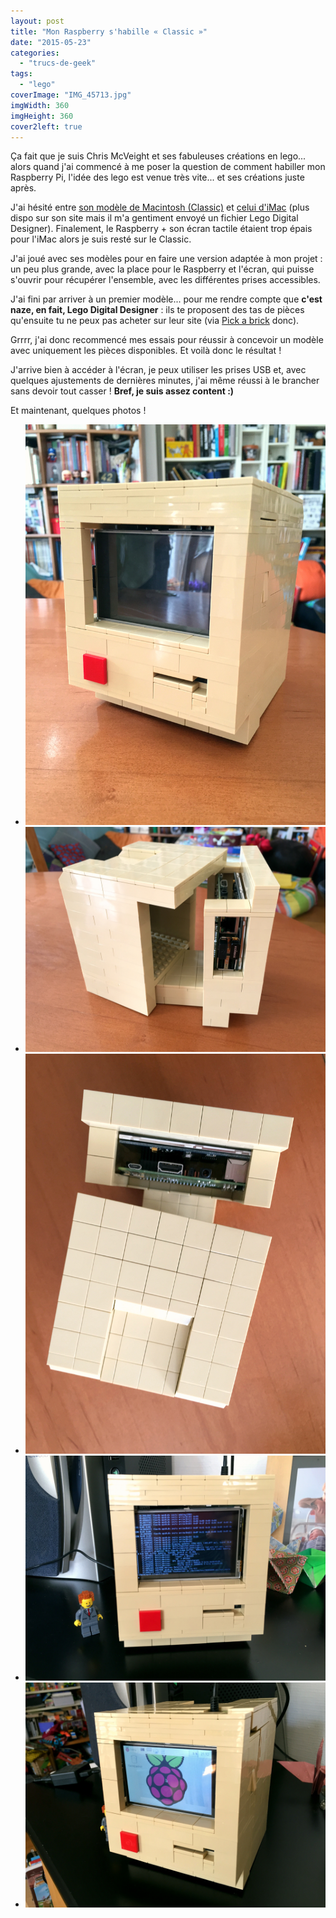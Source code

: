 ```yaml
---
layout: post
title: "Mon Raspberry s'habille « Classic »"
date: "2015-05-23"
categories: 
  - "trucs-de-geek"
tags: 
  - "lego"
coverImage: "IMG_45713.jpg"
imgWidth: 360
imgHeight: 360
cover2left: true
---
```


Ça fait que je suis Chris McVeight et ses fabuleuses créations en lego... alors quand j'ai commencé à me poser la question de comment habiller mon Raspberry Pi, l'idée des lego est venue très vite... et ses créations juste après.

J'ai hésité entre [son modèle de Macintosh (Classic)](http://chrismcveigh.com/cm/building_guides_-_technology.html) et [celui d'iMac](http://www.ilounge.com/index.php/mac/entry/chris-mcveigh-lego-imac) (plus dispo sur son site mais il m'a gentiment envoyé un fichier Lego Digital Designer). Finalement, le Raspberry + son écran tactile étaient trop épais pour l'iMac alors je suis resté sur le Classic.

J'ai joué avec ses modèles pour en faire une version adaptée à mon projet : un peu plus grande, avec la place pour le Raspberry et l'écran, qui puisse s'ouvrir pour récupérer l'ensemble, avec les différentes prises accessibles.

J'ai fini par arriver à un premier modèle... pour me rendre compte que **c'est naze, en fait, Lego Digital Designer** : ils te proposent des tas de pièces qu'ensuite tu ne peux pas acheter sur leur site (via [Pick a brick](http://shop.lego.com/fr-FR/Pick-A-Brick-ParTheme) donc).

Grrrr, j'ai donc recommencé mes essais pour réussir à concevoir un modèle avec uniquement les pièces disponibles. Et voilà donc le résultat !

J'arrive bien à accéder à l'écran, je peux utiliser les prises USB et, avec quelques ajustements de dernières minutes, j'ai même réussi à le brancher sans devoir tout casser ! **Bref, je suis assez content :)**

Et maintenant, quelques photos&nbsp;!

<div id="mac-slider" class="splide">
<div class="splide__track">
<ul class="splide__list">
<li class="splide__slide"><img src="/images/2015/05/IMG_45671.jpg" alt="Raspberry Pi déguisé en Macintosh Classic en Lego"></li>
<li class="splide__slide"><img src="/images/2015/05/IMG_45681.jpg" alt="Il s’ouvre pour accéder au Raspberry"></li>
<li class="splide__slide"><img src="/images/2015/05/IMG_45691.jpg" alt="Vu du dessus"></li>
<li class="splide__slide"><img src="/images/2015/05/IMG_45701.jpg" alt="Démarrage"></li>
<li class="splide__slide"><img src="/images/2015/05/IMG_45713.jpg" alt="Et voici Raspbian lancé :)"></li>
</ul>
</div>
</div>
